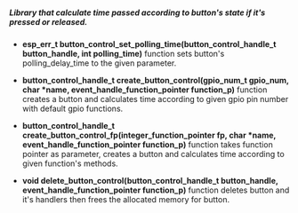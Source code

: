 ##### Library that calculate time passed according to button's state if it's pressed or released. #####

* **esp_err_t button_control_set_polling_time(button_control_handle_t button_handle, int polling_time)** function sets button's polling_delay_time to the given parameter.

* **button_control_handle_t create_button_control(gpio_num_t gpio_num, char \*name, event_handle_function_pointer function_p)** function creates a button and calculates time according to given gpio pin number with default gpio functions.

* **button_control_handle_t create_button_control_fp(integer_function_pointer fp, char \*name, event_handle_function_pointer function_p)** function takes function pointer as parameter, creates a button and calculates time according to given function's methods.

* **void delete_button_control(button_control_handle_t button_handle, event_handle_function_pointer function_p)** function deletes button and it's handlers then frees the allocated memory for button.
